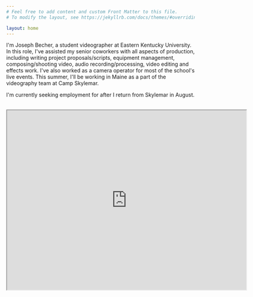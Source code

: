```yaml
---
# Feel free to add content and custom Front Matter to this file.
# To modify the layout, see https://jekyllrb.com/docs/themes/#overriding-theme-defaults

layout: home
---
```


I'm Joseph Becher, a student videographer at Eastern Kentucky University. In this role, I've assisted my senior coworkers with all aspects of production, including writing project proposals/scripts, equipment management, composing/shooting video, audio recording/processing, video editing and effects work. I've also worked as a camera operator for most of the school's live events. This summer, I'll be working in Maine as a part of the videography team at Camp Skylemar. 

I'm currently seeking employment for after I return from Skylemar in August. 

<br>


<div class = "pdf-wrapper">
    <iframe src="https://drive.google.com/file/d/1irkoQiJFLkhnLp-MawOlsNGH5rpkenwK/preview" width="640" height="480" allow="autoplay"></iframe>
</div>
